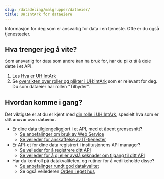 ```yaml
---
slug: /datadeling/malgrupper/dataeier/
title: UH:IntArk for dataeiere
---
```


Informasjon for deg som er ansvarlig for data i en tjeneste. Ofte er du også
tjenesteeier.


## Hva trenger jeg å vite?

Som ansvarlig for data som andre kan ha bruk for, har du plikt til å dele dette
i et API.

1. Les [Hva er UH:IntArk](/docs/datadeling/hva-er)
2. Se [oversikten over roller og plikter i UH:IntArk](/docs/datadeling/hva-er/roller) som er relevant for deg. Du som dataeier har rollen "Tilbyder".


## Hvordan komme i gang?

Det viktigste er at du er kjent med [din rolle i
UH:IntArk](/docs/datadeling/hva-er/roller), spesielt hva som er ditt ansvar som
dataeier.


* Er dine data tilgjengeliggjort i et API, med et åpent grensesnitt?
	+ [Se anbefalinger om bruk av Web Service](/docs/datadeling/god-praksis/bruk-av-webservice)
	+ [Se veileder for anskaffelse av IT-tjenester](/docs/datadeling/veiledere/annet/anskaffelse)
* Er API-et for dine data registrert i institusjonens API manager?
	+ [Se veileder for å registrere ditt API](/docs/datadeling/veiledere/api-manager/api-manager-registrere-enkelt-api)
	+ [Se veileder for å gi eller avslå søknader om tilgang til ditt API](/docs/datadeling/veiledere/api-manager/godkjenne-tilgang-til-api)
* Har du kontroll på datakvaliteten, og rutiner for å vedlikeholde disse?
	+ [Se anbefalinger rundt god datakvalitet](/docs/datadeling/god-praksis/datakvalitet)
	+ Se også veilederen [Orden i eget hus](https://data.norge.no/guide/veileder-orden-i-eget-hus/)

